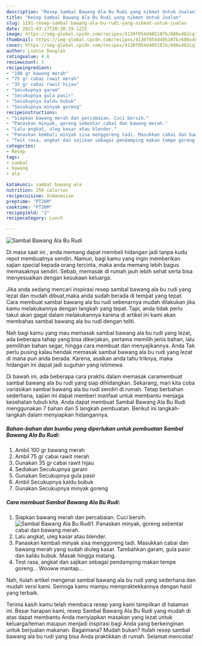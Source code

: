 ```yaml
---
description: "Resep Sambal Bawang Ala Bu Rudi yang nikmat Untuk Jualan"
title: "Resep Sambal Bawang Ala Bu Rudi yang nikmat Untuk Jualan"
slug: 1191-resep-sambal-bawang-ala-bu-rudi-yang-nikmat-untuk-jualan
date: 2021-03-17T20:38:19.122Z
image: https://img-global.cpcdn.com/recipes/4130f054d405107b/680x482cq70/sambal-bawang-ala-bu-rudi-foto-resep-utama.jpg
thumbnail: https://img-global.cpcdn.com/recipes/4130f054d405107b/680x482cq70/sambal-bawang-ala-bu-rudi-foto-resep-utama.jpg
cover: https://img-global.cpcdn.com/recipes/4130f054d405107b/680x482cq70/sambal-bawang-ala-bu-rudi-foto-resep-utama.jpg
author: Linnie Douglas
ratingvalue: 4.6
reviewcount: 3
recipeingredient:
- "100 gr bawang merah"
- "75 gr cabai rawit merah"
- "35 gr cabai rawit hijau"
- "Secukupnya garam"
- "Secukupnya gula pasir"
- "Secukupnya kaldu bubuk"
- "Secukupnya minyak goreng"
recipeinstructions:
- "Siapkan bawang merah dan percabaian. Cuci bersih."
- "Panaskan minyak, goreng sebentar cabai dan bawang merah."
- "Lalu angkat, uleg kasar atau blender."
- "Panaskan kembali minyak sisa menggoreng tadi. Masukkan cabai dan bawang merah yang sudah diuleg kasar. Tambahkan garam, gula pasir dan kaldu bubuk. Masak hingga matang."
- "Test rasa, angkat dan sajikan sebagai pendamping makan tempe goreng... Wooww mantap..."
categories:
- Resep
tags:
- sambal
- bawang
- ala

katakunci: sambal bawang ala 
nutrition: 258 calories
recipecuisine: Indonesian
preptime: "PT26M"
cooktime: "PT30M"
recipeyield: "2"
recipecategory: Lunch

---
```



![Sambal Bawang Ala Bu Rudi](https://img-global.cpcdn.com/recipes/4130f054d405107b/680x482cq70/sambal-bawang-ala-bu-rudi-foto-resep-utama.jpg)

Di masa  saat ini , anda memang dapat membeli hidangan jadi tanpa kudu repot membuatnya sendiri. Namun, bagi kamu yang ingin memberikan sajian special kepada orang tercinta, maka anda memang lebih bagus memasaknya sendiri. Sebab, memasak di rumah jauh lebih sehat serta bisa menyesuaikan dengan kesukaan keluarga.

Jika anda sedang mencari inspirasi resep sambal bawang ala bu rudi yang lezat dan mudah dibuat,maka anda sudah berada di tempat yang tepat. Cara membuat sambal bawang ala bu rudi  sebenarnya mudah dilakukan jika kamu melakukannya dengan langkah yang tepat. Tapi, anda tidak perlu takut akan gagal dalam melakukannya 
karena di artikel ini kami akan membahas sambal bawang ala bu rudi dengan teliti.  



Nah bagi kamu yang mau memasak sambal bawang ala bu rudi yang lezat, ada beberapa tahap yang bisa dikerjakan, pertama memilih jenis bahan, lalu pemilihan bahan segar, hingga cara membuat dan menyajikannya. Anda Tak perlu pusing kalau hendak memasak sambal bawang ala bu rudi yang lezat di mana pun anda berada. Karena, asalkan anda  tahu triknya, maka hidangan ini dapat jadi suguhan yang istimewa.

Di bawah ini, ada beberapa cara praktis  dalam memasak caramembuat sambal bawang ala bu rudi yang siap dihidangkan. Sekarang, mari kita coba variasikan sambal bawang ala bu rudi sendiri di rumah. Tetap berbahan sederhana, sajian ini dapat memberi manfaat untuk membantu menjaga kesehatan tubuh kita. Anda dapat membuat Sambal Bawang Ala Bu Rudi menggunakan 7 bahan dan 5 langkah pembuatan. Berikut ini langkah-langkah dalam menyiapkan hidangannya.

<!--inarticleads1-->

##### Bahan-bahan dan bumbu yang diperlukan untuk pembuatan Sambal Bawang Ala Bu Rudi:

1. Ambil 100 gr bawang merah
1. Ambil 75 gr cabai rawit merah
1. Gunakan 35 gr cabai rawit hijau
1. Sediakan Secukupnya garam
1. Gunakan Secukupnya gula pasir
1. Ambil Secukupnya kaldu bubuk
1. Gunakan Secukupnya minyak goreng




<!--inarticleads2-->

##### Cara membuat Sambal Bawang Ala Bu Rudi:

1. Siapkan bawang merah dan percabaian. Cuci bersih.
<img src="https://img-global.cpcdn.com/steps/22998ccf2898aec0/160x128cq70/sambal-bawang-ala-bu-rudi-langkah-memasak-1-foto.jpg" alt="Sambal Bawang Ala Bu Rudi">1. Panaskan minyak, goreng sebentar cabai dan bawang merah.
1. Lalu angkat, uleg kasar atau blender.
1. Panaskan kembali minyak sisa menggoreng tadi. Masukkan cabai dan bawang merah yang sudah diuleg kasar. Tambahkan garam, gula pasir dan kaldu bubuk. Masak hingga matang.
1. Test rasa, angkat dan sajikan sebagai pendamping makan tempe goreng... Wooww mantap...




Nah, itulah artikel mengenai  sambal bawang ala bu rudi  yang sederhana dan mudah versi kami. Semoga kamu mampu mempraktekkannya dengan hasil yang terbaik. 

Terima kasih kamu telah membaca resep yang kami tampilkan di halaman ini. Besar harapan kami, resep  Sambal Bawang Ala Bu Rudi yang mudah di atas dapat membantu Anda menyiapkan masakan yang lezat untuk keluarga/teman maupun menjadi inspirasi bagi Anda yang berkeinginan untuk berjualan makanan. Bagaimana? Mudah bukan? Itulah resep sambal bawang ala bu rudi yang bisa Anda praktikkan di rumah. Selamat mencoba!

